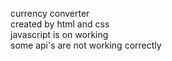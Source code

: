 currency converter 
<br/>
created by html and css
<br>
javascript is on working
<br>
some api's are not working correctly
